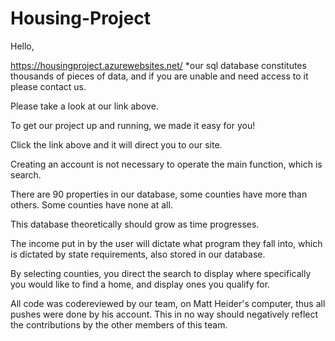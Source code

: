 # Housing-Project
Hello, 

https://housingproject.azurewebsites.net/
*our sql database constitutes thousands of pieces of data, and if you are unable and need access to it please contact us.

Please take a look at our link above.

To get our project up and running, we made it easy for you!

Click the link above and it will direct you to our site.

Creating an account is not necessary to operate the main function, which is search.

There are 90 properties in our database, some counties have more than others. Some counties have none at all.

This database theoretically should grow as time progresses.

The income put in by the user will dictate what program they fall into, which is dictated by state requirements, also stored in our database. 

By selecting counties, you direct the search to display where specifically you would like to find a home, and display ones you qualify for. 

All code was codereviewed by our team, on Matt Heider's computer, thus all pushes were done by his account. This in no way should negatively reflect the contributions by the other members of this team.

